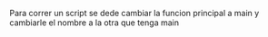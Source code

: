 Para correr un script se dede cambiar la funcion principal a main y cambiarle el nombre a la otra que tenga main

